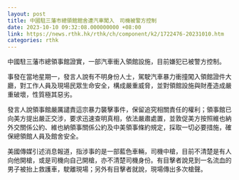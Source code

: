 ```yaml
---
layout: post
title: 中國駐三藩市總領館館舍遭汽車闖入　司機被警方控制
date: 2023-10-10 09:32:08.000000000 +08:00
link: https://news.rthk.hk/rthk/ch/component/k2/1722476-20231010.htm
categories: rthk
---
```


中國駐三藩市總領事館證實，一部汽車衝入領館設施，目前嫌犯已被警方控制。

事發在當地星期一，發言人說有不明身份人士，駕駛汽車暴力衝撞闖入領館證件大廳，對工作人員及現場民眾生命安全，構成嚴重威脅，並對領館設施與財產造成嚴重破壞，性質極其惡劣。

發言人說領事館嚴厲譴責這宗暴力襲擊事件，保留追究相關責任的權利；領事館已向美方提出嚴正交涉，要求迅速查明真相，依法嚴肅處置，並敦促美方按照維也納外交關係公約、維也納領事關係公約及中美領事條約規定，採取一切必要措施，確保總領館人員及館舍安全。

美國傳媒引述消息報道，指涉事的是一部藍色車輛，司機中槍，目前不清楚是有人向他開槍，或是司機向自己開槍，亦不清楚司機身份。有目擊者說見到一名流血的男子被抬上救護車，駛離現場；另外有目擊者就說，現場傳出多次槍聲。
